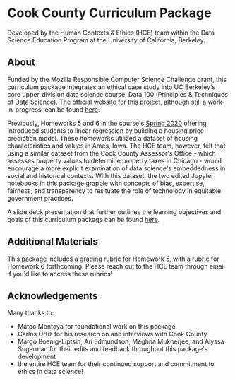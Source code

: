 # Cook County Curriculum Package
Developed by the Human Contexts & Ethics (HCE) team within the Data Science Education Program at the University of California, Berkeley. 

## About
Funded by the Mozilla Responsible Computer Science Challenge grant, this curriculum package integrates an ethical case study into UC Berkeley's core upper-division data science course, Data 100 (Principles & Techniques of Data Science). The official website for this project, although still a work-in-progress, can be found [here](https://data.berkeley.edu/hce-curriculum-package-value-home).

Previously, Homeworks 5 and 6 in the course's [Spring 2020](http://www.ds100.org/sp20/syllabus/) offering introduced students to linear regression by building a housing price prediction model. These homeworks utilized a dataset of housing characteristics and values in Ames, Iowa. The HCE team, however, felt that using a similar dataset from the Cook County Assessor's Office - which assesses property values to determine property taxes in Chicago - would encourage a more explicit examination of data science's embeddedness in social and historical contexts. With this dataset, the two edited Jupyter notebooks in this package grapple with concepts of bias, expertise, fairness, and transparency to resituate the role of technology in equitable government practices.

A slide deck presentation that further outlines the learning objectives and goals of this curriculum package can be found [here](https://docs.google.com/presentation/d/1oO8yATyGsaC89DblgNRvXBbA3rdcAqflp67jJ5b0oR0/edit?usp=sharing).

## Additional Materials 

This package includes a grading rubric for Homework 5, with a rubric for Homework 6 forthcoming. Please reach out to the HCE team through email if you'd like to access these rubrics!

## Acknowledgements
Many thanks to:
* Mateo Montoya for foundational work on this package
* Carlos Ortiz for his research on and interviews with Cook County
* Margo Boenig-Liptsin, Ari Edmundson, Meghna Mukherjee, and Alyssa Sugarman for their edits and feedback throughout this package's development
* the entire HCE team for their continued support and commitment to ethics in data science!